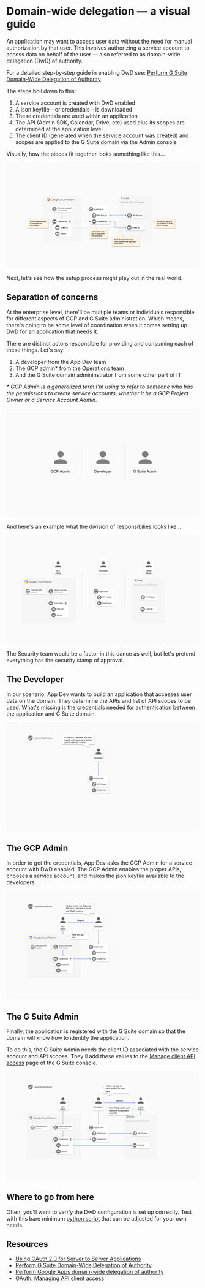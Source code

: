 
[overview]: img/overview.png
[actors]: img/actors.png
[responsibility]: img/responsibility.png
[developer]: img/developer.png
[gcp_admin]: img/gcp_admin.png
[gsuite-admin]: img/gsuite_admin.png


# Domain-wide delegation — a visual guide

An application may want to access user data without the need for manual authorization by that user. This involves authorizing a service account to access data on behalf of the user — also referred to as domain-wide delegation (DwD) of authority.

For a detailed step-by-step guide in enabling DwD see: [Perform G Suite Domain-Wide Delegation of Authority](https://developers.google.com/admin-sdk/directory/v1/guides/delegation)

The steps boil down to this:

1. A service account is created with DwD enabled
2. A json keyfile – or credentials – is downloaded
3. These credentials are used within an application
4. The API (Admin SDK, Calendar, Drive, etc) used plus its scopes are determined at the application level
5. The client ID (generated when the service account was created) and scopes are applied to the G Suite domain via the Admin console

Visually, how the pieces fit together looks something like this...

![overview]

Next, let's see how the setup process might play out in the real world.

## Separation of concerns

At the enterprise level, there'll be multiple teams or individuals responsible for different aspects of GCP and G Suite administration. Which means, there's going to be some level of coordination when it comes setting up DwD for an application that needs it.

There are distinct actors responsible for providing and consuming each of these things. Let's say: 

1. A developer from the App Dev team
2. The GCP admin* from the Operations team
3. And the G Suite domain admininstrator from some other part of IT

_* GCP Admin is a generalized term I'm using to refer to someone who has the permissions to create service accounts, whether it be a GCP Project Owner or a Service Account Admin._

![actors]

And here's an example what the division of responsibilies looks like...

![responsibility]

The Security team would be a factor in this dance as well, but let's pretend everything has the security stamp of approval.

## The Developer

In our scenario, App Dev wants to build an application that accesses user data on the domain. They determine the APIs and list of API scopes to be used. What's missing is the credentials needed for authentication between the application and G Suite domain. 

![developer]

## The GCP Admin

In order to get the credentials, App Dev asks the GCP Admin for a service account with DwD enabled. The GCP Admin enables the proper APIs, chooses a service account, and makes the json keyfile available to the developers.

![gcp_admin]

## The G Suite Admin

Finally, the application is registered with the G Suite domain so that the domain will know how to identify the application.

To do this, the G Suite Admin needs the client ID associated with the service account and API scopes. They'll add these values to the [Manage client API access](https://support.google.com/a/answer/162106?hl=en) page of the G Suite console.

![gsuite-admin]

## Where to go from here

Often, you'll want to verify the DwD configuration is set up correctly. Test with this bare minimum [python script](https://github.com/lewisrodgers/codelabs/blob/master/admin-directory-api-calls/google-admin-directory.py) that can be adjusted for your own needs.

## Resources
* [Using OAuth 2.0 for Server to Server Applications](https://developers.google.com/identity/protocols/OAuth2ServiceAccount)
* [Perform G Suite Domain-Wide Delegation of Authority](https://developers.google.com/admin-sdk/directory/v1/guides/delegation)
* [Perform Google Apps domain-wide delegation of authority](https://developers.google.com/+/domains/authentication/delegation)
* [OAuth: Managing API client access](https://support.google.com/a/answer/162106?hl=en)
